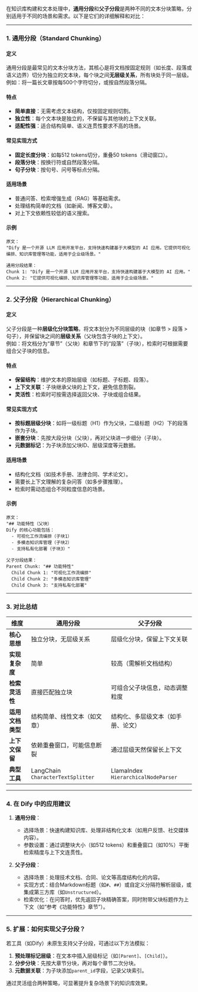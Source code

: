 在知识库构建和文本处理中，**通用分段**和**父子分段**是两种不同的文本分块策略，分别适用于不同的场景和需求。以下是它们的详细解释和对比：

---

### **1. 通用分段（Standard Chunking）**
#### **定义**
通用分段是最常见的文本分块方法，其核心是将文档按固定规则（如长度、段落或语义边界）切分为独立的文本块，每个块之间**无层级关系**，所有块处于同一层级。  
例如：将一篇长文章按每500个字符切分，或按自然段落分隔。

#### **特点**
- **简单直接**：无需考虑文本结构，仅按固定规则切割。
- **独立性**：每个文本块是独立的，不保留与其他块的上下文关联。
- **适配性强**：适合结构简单、语义连贯性要求不高的场景。

#### **常见实现方式**
- **固定长度分块**：如每512 tokens切分，重叠50 tokens（滑动窗口）。
- **段落分块**：按换行符或自然段落分隔。
- **句子分块**：按句号、问号等标点分隔。

#### **适用场景**
- 普通问答、检索增强生成（RAG）等基础需求。
- 处理结构简单的文档（如新闻、博客文章）。
- 对上下文依赖性较低的语义搜索。

#### **示例**
```text
原文：
"Dify 是一个开源 LLM 应用开发平台，支持快速构建基于大模型的 AI 应用。它提供可视化编排、知识库管理等功能，适用于企业级场景。"

通用分段结果：
Chunk 1: "Dify 是一个开源 LLM 应用开发平台，支持快速构建基于大模型的 AI 应用。"
Chunk 2: "它提供可视化编排、知识库管理等功能，适用于企业级场景。"
```

---

### **2. 父子分段（Hierarchical Chunking）**
#### **定义**
父子分段是一种**层级化分块策略**，将文本划分为不同层级的块（如章节 > 段落 > 句子），并保留块之间的**层级关系**（父块包含子块的上下文）。  
例如：将文档分为“章节”（父块）和章节下的“段落”（子块），检索时可根据需要组合父子块的信息。

#### **特点**
- **保留结构**：维护文本的原始层级（如标题、子标题、段落）。
- **上下文关联**：子块继承父块的上下文，避免信息割裂。
- **灵活性**：检索时可按需选择返回父块、子块或组合结果。

#### **常见实现方式**
- **按标题层级分块**：如将一级标题（H1）作为父块，二级标题（H2）下的段落作为子块。
- **嵌套分块**：先按大段分块（父块），再对父块进一步细分（子块）。
- **元数据标记**：为子块添加父块ID、层级深度等元数据。

#### **适用场景**
- 结构化文档（如技术手册、法律合同、学术论文）。
- 需要长上下文理解的复杂问答（如多步骤推理）。
- 检索时需动态组合不同粒度信息的场景。

#### **示例**
```text
原文：
"## 功能特性（父块）
Dify 的核心功能包括：
  - 可视化工作流编排（子块1）
  - 多模态知识库管理（子块2）
  - 支持私有化部署（子块3）"

父子分段结果：
Parent Chunk: "## 功能特性"
  Child Chunk 1: "可视化工作流编排"
  Child Chunk 2: "多模态知识库管理"
  Child Chunk 3: "支持私有化部署"
```

---

### **3. 对比总结**
| **维度**         | **通用分段**                      | **父子分段**                        |
| ---------------- | --------------------------------- | ----------------------------------- |
| **核心思想**     | 独立分块，无层级关系              | 层级化分块，保留上下文关联          |
| **实现复杂度**   | 简单                              | 较高（需解析文档结构）              |
| **检索灵活性**   | 直接匹配独立块                    | 可组合父子块信息，动态调整粒度      |
| **适用文档类型** | 结构简单、线性文本（如文章）      | 结构化、多层级文本（如手册、论文）  |
| **上下文保留**   | 依赖重叠窗口，可能信息断裂        | 通过层级天然保留长上下文            |
| **典型工具**     | LangChain `CharacterTextSplitter` | LlamaIndex `HierarchicalNodeParser` |

---

### **4. 在 Dify 中的应用建议**
1. **通用分段**：  
   - 选择场景：快速构建知识库、处理非结构化文本（如用户反馈、社交媒体内容）。  
   - 参数设置：通过调整块大小（如512 tokens）和重叠窗口（如10%）平衡检索精度与上下文连贯性。

2. **父子分段**：  
   - 选择场景：处理技术文档、合同、论文等高度结构化的内容。  
   - 实现方式：结合Markdown标题（如`#`、`##`）或自定义分隔符解析层级，或集成第三方库（如`Unstructured`）。  
   - 检索优化：在问答时，优先返回子块精确答案，同时附带父块标题作为上下文（如“参考《功能特性》章节”）。

---

### **5. 扩展：如何实现父子分段？**
若工具（如Dify）未原生支持父子分段，可通过以下方法模拟：
1. **预处理标记层级**：在文本中插入层级标记（如`[Parent]`、`[Child]`）。  
2. **分步分块**：先按大章节分块，再对每个章节二次分块。  
3. **元数据关联**：为子块添加`parent_id`字段，记录父块索引。

通过灵活组合两种策略，可显著提升复杂场景下的知识库效果。